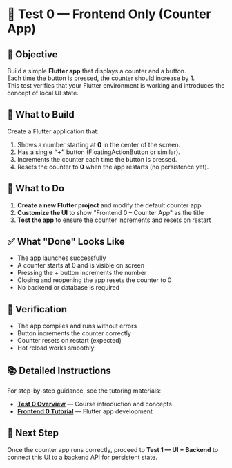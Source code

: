 # 🧩 Test 0 — Frontend Only (Counter App)

## 🎯 Objective

Build a simple **Flutter app** that displays a counter and a button.  
Each time the button is pressed, the counter should increase by 1.  
This test verifies that your Flutter environment is working and introduces the concept of local UI state.

## 🧠 What to Build

Create a Flutter application that:

1. Shows a number starting at **0** in the center of the screen.
2. Has a single **“+”** button (FloatingActionButton or similar).
3. Increments the counter each time the button is pressed.
4. Resets the counter to **0** when the app restarts (no persistence yet).

## 🧠 What to Do

1. **Create a new Flutter project** and modify the default counter app
2. **Customize the UI** to show "Frontend 0 – Counter App" as the title
3. **Test the app** to ensure the counter increments and resets on restart

## ✅ What "Done" Looks Like

- The app launches successfully
- A counter starts at 0 and is visible on screen
- Pressing the + button increments the number
- Closing and reopening the app resets the counter to 0
- No backend or database is required

## 🧪 Verification

- The app compiles and runs without errors
- Button increments the counter correctly
- Counter resets on restart (expected)
- Hot reload works smoothly

## 📚 Detailed Instructions

For step-by-step guidance, see the tutoring materials:

- **[Test 0 Overview](../../tutoring/01_Test0_FrontendOnly/_overview.md)** — Course introduction and concepts
- **[Frontend 0 Tutorial](../../tutoring/01_Test0_FrontendOnly/frontend0.md)** — Flutter app development

## 🚀 Next Step

Once the counter app runs correctly, proceed to **Test 1 — UI + Backend** to connect this UI to a backend API for persistent state.
